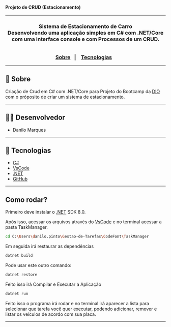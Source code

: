 <h4> Projeto de CRUD (Estacionamento) </h4>

<hr>

<h3 align="center">
    Sistema de Estacionamento de Carro
    <br>
    Desenvolvendo uma aplicação simples em C# com .NET/Core com uma interface console e com Processos de um CRUD.
    <br><br>
    <p align="center">
       <a href="#-sobre">Sobre</a>&nbsp;&nbsp;&nbsp;|&nbsp;&nbsp;&nbsp;
      <a href="#-tecnologias">Tecnologias</a>&nbsp;&nbsp;&nbsp;
</h3>

<hr>

## 🔖 Sobre

Criação de Crud em C# com .NET/Core para Projeto do Bootcamp da [DIO](https://web.dio.me/) com o próposito de criar um sistema de estacionamento.

---

## 👨‍💻 Desenvolvedor

* Danilo Marques

---

## 🚀 Tecnologias
- [C#](https://learn.microsoft.com/pt-br/dotnet/csharp/)
- [VsCode](https://code.visualstudio.com/)
- [.NET](https://dotnet.microsoft.com/pt-br/)
- [GitHub](https://github.com/)

---
## Como rodar?

Primeiro deve instalar o [.NET](https://dotnet.microsoft.com/pt-br/download/dotnet/thank-you/sdk-8.0.303-windows-x64-installer) SDK 8.0.

Após isso, acessar os arquivos através do [VsCode](https://code.visualstudio.com/) e no terminal acessar a pasta TaskManager.
```bash
cd C:\Users\danilo.pinto\Gestao-de-Tarefas\CodeFont\TaskManager
```
Em seguida irá restaurar as dependências
```bash
dotnet build
```
Pode usar este outro comando:
```bash
dotnet restore
````
Feito isso irá Compilar e Executar a Aplicação
```bash
dotnet run
```
Feito isso o programa irá rodar e no terminal irá aparecer a lista para selecionar que tarefa você quer executar, podendo adicionar, remover e listar os veículos de acordo com sua placa.

---
